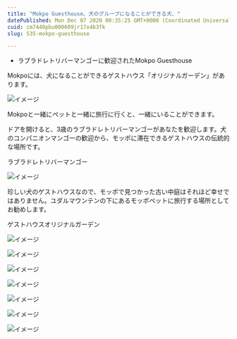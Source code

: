 ```yaml
---
title: "Mokpo Guesthouse、犬のグループになることができる犬、"
datePublished: Mon Dec 07 2020 00:35:25 GMT+0000 (Coordinated Universal Time)
cuid: cm7440pbu000609jr17x4b3fk
slug: 535-mokpo-guesthouse

---
```



- ラブラドレトリバーマンゴーに歓迎されたMokpo Guesthouse

Mokpoには、犬になることができるゲストハウス「オリジナルガーデン」があります。

![イメージ](https://cdn.hashnode.com/res/hashnode/image/upload/v1739497684542/c82ff583-b071-496b-a045-4d6dabf57689.jpeg)

Mokpoと一緒にペットと一緒に旅行に行くと、一緒にいることができます。

ドアを開けると、3歳のラブラドレトリバーマンゴーがあなたを歓迎します。犬のコンパニオンマンゴーの歓迎から、モッポに滞在できるゲストハウスの伝統的な場所です。

ラブラドレトリバーマンゴー

![イメージ](https://cdn.hashnode.com/res/hashnode/image/upload/v1739497686819/0b4662f8-6f91-402f-b9bd-fd9896ce0ba6.jpeg)

珍しい犬のゲストハウスなので、モッポで見つかった古い中庭はそれほど幸せではありません。ユダルマウンテンの下にあるモッポペットに旅行する場所としてお勧めします。

ゲストハウスオリジナルガーデン

![イメージ](https://cdn.hashnode.com/res/hashnode/image/upload/v1739497688579/992f1a5a-24a5-4d0c-affc-901ed62d4f88.jpeg)

![イメージ](https://cdn.hashnode.com/res/hashnode/image/upload/v1739497690888/3a122267-4c5e-4efa-bf50-f0c92dc314b7.jpeg)

![イメージ](https://cdn.hashnode.com/res/hashnode/image/upload/v1739497693078/000e7366-5f00-42b1-bfbf-e2a384a2ff8f.jpeg)

![イメージ](https://cdn.hashnode.com/res/hashnode/image/upload/v1739497694967/6ce2be36-accd-4799-8203-97659b3bebcd.jpeg)

![イメージ](https://cdn.hashnode.com/res/hashnode/image/upload/v1739497696768/ec347518-3327-4f4b-b012-b7527348fd0c.jpeg)

![イメージ](https://cdn.hashnode.com/res/hashnode/image/upload/v1739497698522/aefae4ba-3e8b-4c95-8b18-a9d8c1e0bbdb.jpeg)

![イメージ](https://cdn.hashnode.com/res/hashnode/image/upload/v1739497700688/5e1a477b-25e3-41a3-913d-0bc3b970e0e9.jpeg)